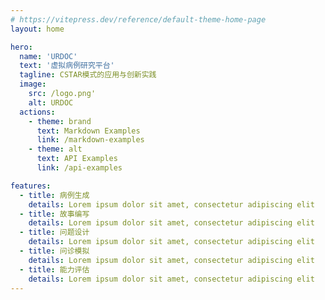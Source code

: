 ```yaml
---
# https://vitepress.dev/reference/default-theme-home-page
layout: home

hero:
  name: 'URDOC'
  text: '虚拟病例研究平台'
  tagline: CSTAR模式的应用与创新实践
  image:
    src: /logo.png'
    alt: URDOC
  actions:
    - theme: brand
      text: Markdown Examples
      link: /markdown-examples
    - theme: alt
      text: API Examples
      link: /api-examples

features:
  - title: 病例生成
    details: Lorem ipsum dolor sit amet, consectetur adipiscing elit
  - title: 故事编写
    details: Lorem ipsum dolor sit amet, consectetur adipiscing elit
  - title: 问题设计
    details: Lorem ipsum dolor sit amet, consectetur adipiscing elit
  - title: 问诊模拟
    details: Lorem ipsum dolor sit amet, consectetur adipiscing elit
  - title: 能力评估
    details: Lorem ipsum dolor sit amet, consectetur adipiscing elit
---
```

